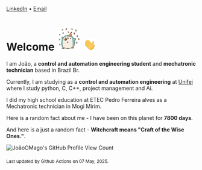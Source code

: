 [LinkedIn](https://www.linkedin.com/in/joão-pedro-gozzoli-b95641301/) &bull;
[Email](joaopedrogozzoli@gmail.com)

# Welcome <img src="happy.gif" height="64px" /> <img src="wave.gif" height="32px" />

I am João, a  **control and automation engineering student** and **mechatronic technician** based in Brazil Br.

Currently, I am studying as a **control and automation engineering** at [Unifei](https://unifei.edu.br) where I study python, C, C++, project management and Ai.

I did my high school education at ETEC Pedro Ferreira alves as a Mechatronic technician in Mogi Mirim.

Here is a random fact about me - I have been on this planet for **7800 days**.

And here is a just a random fact -  **Witchcraft means "Craft of the Wise Ones."**.

![JoãoOMago's GitHub Profile View Count](https://komarev.com/ghpvc/?username=JoaoOMago)

<sub>Last updated by Github Actions on 07 May, 2025.</sub>
